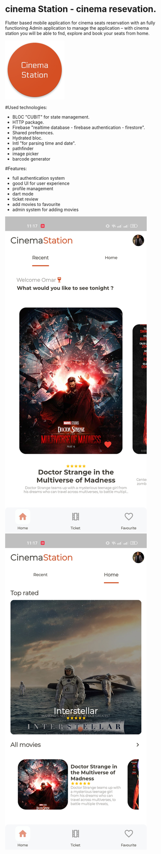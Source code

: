 # cinema Station - cinema resevation.

Flutter based mobile application for cinema seats reservation with an fully functioning
Admin application to manage the application – with cinema station you will be able to fnd, explore
and book your seats from home. 

![GitHub Logo](assets/images/appicon/cinema_launcher.png)


#Used technologies:

- BLOC "CUBIT" for state management.
- HTTP package.
- Firebase "realtime database - firebase authentication - firestore".
- Shared preferences.
- Hydrated bloc.
- Intl "for parsing time and date".
- pathfinder
- image picker
- barcode generator

#Features:
- full authentication system
- good UI for user experience 
- profile management 
- dart mode
- ticket review 
- add movies to favourite
- admin system for adding movies

![GitHub Logo](githubScreenshots/Screenshot_2022-10-09-23-17-04-15_033308aa2095ad29ceb639d5e5ec16cd.jpg)
![GitHub Logo](githubScreenshots/Screenshot_2022-10-09-23-17-07-92_033308aa2095ad29ceb639d5e5ec16cd.jpg)
